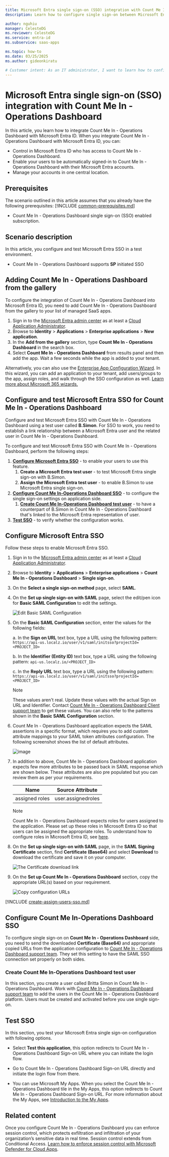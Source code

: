```yaml
---
title: Microsoft Entra single sign-on (SSO) integration with Count Me In - Operations Dashboard
description: Learn how to configure single sign-on between Microsoft Entra ID and Count Me In - Operations Dashboard.

author: nguhiu
manager: CelesteDG
ms.reviewer: CelesteDG
ms.service: entra-id
ms.subservice: saas-apps

ms.topic: how-to
ms.date: 03/25/2025
ms.author: gideonkiratu

# Customer intent: As an IT administrator, I want to learn how to configure single sign-on between Microsoft Entra ID and Count Me In - Operations Dashboard so that I can control who has access to Count Me In - Operations Dashboard, enable automatic sign-in with Microsoft Entra accounts, and manage my accounts in one central location.
---
```


# Microsoft Entra single sign-on (SSO) integration with Count Me In - Operations Dashboard

In this article,  you learn how to integrate Count Me In - Operations Dashboard with Microsoft Entra ID. When you integrate Count Me In - Operations Dashboard with Microsoft Entra ID, you can:

- Control in Microsoft Entra ID who has access to Count Me In - Operations Dashboard.
- Enable your users to be automatically signed-in to Count Me In - Operations Dashboard with their Microsoft Entra accounts.
- Manage your accounts in one central location.

## Prerequisites
The scenario outlined in this article assumes that you already have the following prerequisites:
[!INCLUDE [common-prerequisites.md](~/identity/saas-apps/includes/common-prerequisites.md)]
- Count Me In - Operations Dashboard single sign-on (SSO) enabled subscription.

## Scenario description

In this article,  you configure and test Microsoft Entra SSO in a test environment.

- Count Me In - Operations Dashboard supports **SP** initiated SSO

## Adding Count Me In - Operations Dashboard from the gallery

To configure the integration of Count Me In - Operations Dashboard into Microsoft Entra ID, you need to add Count Me In - Operations Dashboard from the gallery to your list of managed SaaS apps.

1. Sign in to the [Microsoft Entra admin center](https://entra.microsoft.com) as at least a [Cloud Application Administrator](~/identity/role-based-access-control/permissions-reference.md#cloud-application-administrator).
1. Browse to **Identity** > **Applications** > **Enterprise applications** > **New application**.
1. In the **Add from the gallery** section, type **Count Me In - Operations Dashboard** in the search box.
1. Select **Count Me In - Operations Dashboard** from results panel and then add the app. Wait a few seconds while the app is added to your tenant.

 Alternatively, you can also use the [Enterprise App Configuration Wizard](https://portal.office.com/AdminPortal/home?Q=Docs#/azureadappintegration). In this wizard, you can add an application to your tenant, add users/groups to the app, assign roles, and walk through the SSO configuration as well. [Learn more about Microsoft 365 wizards.](/microsoft-365/admin/misc/azure-ad-setup-guides)

<a name='configure-and-test-azure-ad-sso-for-count-me-in---operations-dashboard'></a>

## Configure and test Microsoft Entra SSO for Count Me In - Operations Dashboard

Configure and test Microsoft Entra SSO with Count Me In - Operations Dashboard using a test user called **B.Simon**. For SSO to work, you need to establish a link relationship between a Microsoft Entra user and the related user in Count Me In - Operations Dashboard.

To configure and test Microsoft Entra SSO with Count Me In - Operations Dashboard, perform the following steps:

1. **[Configure Microsoft Entra SSO](#configure-azure-ad-sso)** - to enable your users to use this feature.
   1. **Create a Microsoft Entra test user** - to test Microsoft Entra single sign-on with B.Simon.
   1. **Assign the Microsoft Entra test user** - to enable B.Simon to use Microsoft Entra single sign-on.
1. **[Configure Count Me In-Operations Dashboard SSO](#configure-count-me-in-operations-dashboard-sso)** - to configure the single sign-on settings on application side.
   1. **[Create Count Me In-Operations Dashboard test user](#create-count-me-in-operations-dashboard-test-user)** - to have a counterpart of B.Simon in Count Me In - Operations Dashboard that's linked to the Microsoft Entra representation of user.
1. **[Test SSO](#test-sso)** - to verify whether the configuration works.

<a name='configure-azure-ad-sso'></a>

## Configure Microsoft Entra SSO

Follow these steps to enable Microsoft Entra SSO.

1. Sign in to the [Microsoft Entra admin center](https://entra.microsoft.com) as at least a [Cloud Application Administrator](~/identity/role-based-access-control/permissions-reference.md#cloud-application-administrator).
1. Browse to **Identity** > **Applications** > **Enterprise applications** > **Count Me In - Operations Dashboard** > **Single sign-on**.
1. On the **Select a single sign-on method** page, select **SAML**.
1. On the **Set up single sign-on with SAML** page, select the edit/pen icon for **Basic SAML Configuration** to edit the settings.

   ![Edit Basic SAML Configuration](common/edit-urls.png)

1. On the **Basic SAML Configuration** section, enter the values for the following fields:

   a. In the **Sign on URL** text box, type a URL using the following pattern:
   `https://api-us.localz.io/user/v1/saml/initsso?projectId=<PROJECT_ID>`

   b. In the **Identifier (Entity ID)** text box, type a URL using the following pattern:
   `api-us.localz.io/<PROJECT_ID>`

   c. In the **Reply URL** text box, type a URL using the following pattern:
   `https://api-us.localz.io/user/v1/saml/initsso?projectId=<PROJECT_ID>`

   > [!NOTE]
   > These values aren't real. Update these values with the actual Sign on URL and Identifier. Contact [Count Me In - Operations Dashboard Client support team](mailto:support@localz.co) to get these values. You can also refer to the patterns shown in the **Basic SAML Configuration** section.

1. Count Me In - Operations Dashboard application expects the SAML assertions in a specific format, which requires you to add custom attribute mappings to your SAML token attributes configuration. The following screenshot shows the list of default attributes.

   ![image](common/default-attributes.png)

1. In addition to above, Count Me In - Operations Dashboard application expects few more attributes to be passed back in SAML response which are shown below. These attributes are also pre populated but you can review them as per your requirements.

   | Name           | Source Attribute   |
   | -------------- | ------------------ |
   | assigned roles | user.assignedroles |

   > [!NOTE]
   > Count Me In - Operations Dashboard expects roles for users assigned to the application. Please set up these roles in Microsoft Entra ID so that users can be assigned the appropriate roles. To understand how to configure roles in Microsoft Entra ID, see [here](~/identity-platform/howto-add-app-roles-in-apps.md#app-roles-ui).

1. On the **Set up single sign-on with SAML** page, in the **SAML Signing Certificate** section, find **Certificate (Base64)** and select **Download** to download the certificate and save it on your computer.

   ![The Certificate download link](common/certificatebase64.png)

1. On the **Set up Count Me In - Operations Dashboard** section, copy the appropriate URL(s) based on your requirement.

   ![Copy configuration URLs](common/copy-configuration-urls.png)

<a name='create-an-azure-ad-test-user'></a>

[!INCLUDE [create-assign-users-sso.md](~/identity/saas-apps/includes/create-assign-users-sso.md)]

## Configure Count Me In-Operations Dashboard SSO

To configure single sign-on on **Count Me In - Operations Dashboard** side, you need to send the downloaded **Certificate (Base64)** and appropriate copied URLs from the application configuration to [Count Me In - Operations Dashboard support team](mailto:support@localz.co). They set this setting to have the SAML SSO connection set properly on both sides.

### Create Count Me In-Operations Dashboard test user

In this section, you create a user called Britta Simon in Count Me In - Operations Dashboard. Work with [Count Me In - Operations Dashboard support team](mailto:support@localz.co) to add the users in the Count Me In - Operations Dashboard platform. Users must be created and activated before you use single sign-on.

## Test SSO

In this section, you test your Microsoft Entra single sign-on configuration with following options.

- Select **Test this application**, this option redirects to Count Me In - Operations Dashboard Sign-on URL where you can initiate the login flow.

- Go to Count Me In - Operations Dashboard Sign-on URL directly and initiate the login flow from there.

- You can use Microsoft My Apps. When you select the Count Me In - Operations Dashboard tile in the My Apps, this option redirects to Count Me In - Operations Dashboard Sign-on URL. For more information about the My Apps, see [Introduction to the My Apps](https://support.microsoft.com/account-billing/sign-in-and-start-apps-from-the-my-apps-portal-2f3b1bae-0e5a-4a86-a33e-876fbd2a4510).

## Related content

Once you configure Count Me In - Operations Dashboard you can enforce session control, which protects exfiltration and infiltration of your organization’s sensitive data in real time. Session control extends from Conditional Access. [Learn how to enforce session control with Microsoft Defender for Cloud Apps](/cloud-app-security/proxy-deployment-any-app).
